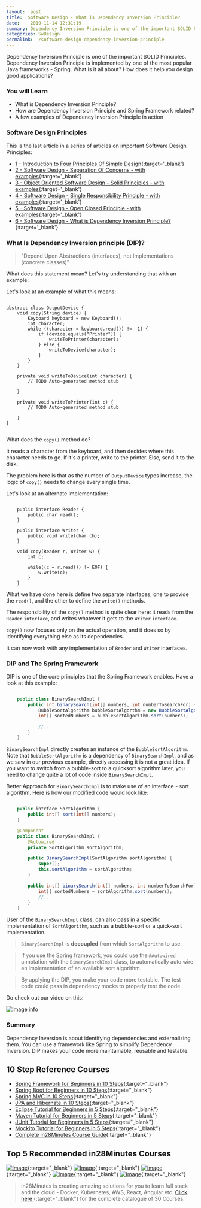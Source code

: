 ```yaml
---
layout:  post
title:  Software Design - What is Dependency Inversion Principle?
date:    2019-11-14 12:31:19
summary: Dependency Inversion Principle is one of the important SOLID Principles. Dependency Inversion Principle is implemented by one of the most popular Java frameworks - Spring. What is it all about? How does it help you design good applications?
categories: SwDesign
permalink:  /software-design-dependency-inversion-principle
---
```


Dependency Inversion Principle is one of the important SOLID Principles. Dependency Inversion Principle is implemented by one of the most popular Java frameworks - Spring. What is it all about? How does it help you design good applications?

### You will Learn
- What is Dependency Inversion Principle?
- How are Dependency Inversion Principle and Spring Framework related?
- A few examples of Dependency Inversion Principle in action

### Software Design Principles

This is the last article in a series of articles on important Software Design Principles:

- [1 - Introduction to Four Principles Of Simple Design](/four-principles-of-simple-design){:target='_blank'}
- [2 - Software Design - Separation Of Concerns - with examples](/software-design-seperation-of-concerns-with-examples){:target='_blank'}
- [3 - Object Oriented Software Design - Solid Principles - with examples](/software-design-solid-principles){:target='_blank'}
- [4 - Software Design - Single Responsibility Principle - with examples](/software-design-single-responsibility-principle){:target='_blank'}
- [5 - Software Design - Open Closed Principle - with examples](/software-design-open-closed-principle){:target='_blank'}
- [6 - Software Design - What is Dependency Inversion Principle?](/software-design-dependency-inversion-principle){:target='_blank'}


### What Is Dependency Inversion principle (DIP)?

> "Depend Upon Abstractions (interfaces), not Implementations (concrete classes)"

What does this statement mean? Let's try understanding that with an example:

Let's look at an example of what this means:

```

abstract class OutputDevice {
	void copy(String device) {
		Keyboard keyboard = new Keyboard();
		int character;
		while ((character = keyboard.read()) != -1) {
			if (device.equals("Printer")) {
				writeToPrinter(character);
			} else {
				writeToDevice(character);
			}
		}
	}

	private void writeToDevice(int character) {
		// TODO Auto-generated method stub
		
	}

	private void writeToPrinter(int c) {
		// TODO Auto-generated method stub
		
	}
}


```

What does the ```copy()``` method do?

It reads a character from the keyboard, and then decides where this character needs to go. If it's a printer, write to the printer. Else, send it to the disk.  

The problem here is that as the number of ```OutputDevice``` types increase, the logic of ```copy()``` needs to change every single time. 

Let's look at an alternate implementation:

```

	public interface Reader {
		public char read();
	}

	public interface Writer {
		public void write(char ch);
	}

	void copy(Reader r, Writer w) {
		int c;

		while((c = r.read()) != EOF) {
			w.write(c);
		}
	}

```

What we have done here is define two separate interfaces, one to provide the ```read()```, and the other to define the ```write()``` methods. 

The responsibility of the ```copy()``` method is quite clear here: it reads from the ```Reader``` ```interface```, and writes whatever it gets to the ```Writer``` ```interface```. 

```copy()``` now focuses only on the actual operation, and it does so by identifying everything else as its dependencies. 

It can now work with any implementation of ```Reader``` and ```Writer``` interfaces.

### DIP and The Spring Framework

DIP is one of the core principles that the Spring Framework enables. Have a look at this example:

```java

	public class BinarySearchImpl {
		public int binarySearch(int[] numbers, int numberToSearchFor) {
			BubbleSortAlgorithm bubbleSortAlgorthm = new BubbleSortAlgorithm();
			int[] sortedNumbers = bubbleSortAlgorithm.sort(numbers);

			//...
		}
	}

```

```BinarySearchImpl``` directly creates an instance of the ```BubbleSortAlgorithm```. Note that ```BubbleSortAlgorithm``` is a dependency of ```BinarySearchImpl```, and as we saw in our previous example, directly accessing it is not a great idea. If you want to switch from a bubble-sort to a quicksort algorithm later, you need to change quite a lot of code inside ```BinarySearchImpl```. 

Better Approach for ```BinarySearchImpl``` is to make use of an interface - sort algorithm. Here is how our modified code would look like:

```java

	public intrface SortAlgorithm {
		public int[] sort(int[] numbers);
	}

	@Component
	public class BinarySearchImpl {
		@Autowired
		private SortAlgorithm sortAlgorithm;

		public BinarySearchImpl(SortAlgorithm sortAlgorithm) {
			super();
			this.sortAlgorithm = sortAlgorithm;
		}

		public int[] binarySearch(int[] numbers, int numberToSearchFor) {
			int[] sortedNumbers = sortAlgorithm.sort(numbers);
			//...
		}
	}

```

User of the ```BinarySearchImpl``` class, can also pass in a specific implementation of ```SortAlgorithm```, such as a bubble-sort or a quick-sort implementation. 

> ```BinarySearchImpl``` is **decoupled** from which ```SortAlgorithm``` to use.

> If you use the Spring framework, you could use the ```@Autowired``` annotation with the ```BinarySearchImpl``` class, to automatically auto wire an implementation of an available sort algorithm.

> By applying the DIP, you make your code more testable. The test code could pass in dependency mocks to properly test the code. 

Do check out our video on this:

[![image info](/images/Capture-015-01.png)](https://www.youtube.com/watch?v=PdQ4xAUGitk)   

### Summary

Dependency Inversion is about identifying dependencies and externalizing them. You can use a framework like Spring to simplify Dependency Inversion. DIP makes your code more maintainable, reusable and testable.

## 10 Step Reference Courses

- [Spring Framework for Beginners in 10 Steps](https://courses.in28minutes.com/p/spring-framework-for-beginners){:target="_blank"}
- [Spring Boot for Beginners in 10 Steps](https://courses.in28minutes.com/p/spring-boot-for-beginners-in-10-steps){:target="_blank"}
- [Spring MVC in 10 Steps](https://www.youtube.com/watch?v=BjNhGaZDr0Y){:target="_blank"}
- [JPA and Hibernate in 10 Steps](https://courses.in28minutes.com/p/jpa-and-hibernate-tutorial-for-beginners-with-spring-boot){:target="_blank"}
- [Eclipse Tutorial for Beginners in 5 Steps](https://courses.in28minutes.com/p/eclipse-tutorial-for-beginners){:target="_blank"}
- [Maven Tutorial for Beginners in 5 Steps](https://courses.in28minutes.com/p/maven-tutorial-for-beginners-in-5-steps){:target="_blank"}
- [JUnit Tutorial for Beginners in 5 Steps](https://courses.in28minutes.com/p/junit-tutorial-for-beginners){:target="_blank"}
- [Mockito Tutorial for Beginners in 5 Steps](https://courses.in28minutes.com/p/mockito-for-beginner-in-5-steps){:target="_blank"}
- [Complete in28Minutes Course Guide](https://courses.in28minutes.com/p/in28minutes-course-guide){:target="_blank"}

## Top 5 Recommended in28Minutes Courses
[![Image](/images/Course-Go-Full-Stack-With-Spring-Boot-and-React.png "Go Full Stack with Spring Boot and React")](https://www.udemy.com/course/full-stack-application-with-spring-boot-and-react/?couponCode=OCTOBER-2019){:target="_blank"}
[![Image](/images/Course-Master-Microservices-with-Spring-Boot-and-Spring-Cloud.png "Master Microservices with Spring Boot and Spring Cloud")](https://www.udemy.com/course/microservices-with-spring-boot-and-spring-cloud/?couponCode=OCTOBER-2019){:target="_blank"}
[![Image](/images/Course-Spring-Framework-Master-Class---Beginner-to-Expert.png "Spring Master Class - Beginner to Expert")](https://www.udemy.com/course/spring-tutorial-for-beginners/?couponCode=OCTOBER-2019){:target="_blank"}
[![Image](/images/Course-KubernetesCrashCourse.png "Kubernetes Crash Course for Java Spring Boot Developers")](https://www.udemy.com/course/kubernetes-crash-course-for-java-developers/?couponCode=OCTOBER-2019){:target="_blank"}
[![Image](/images/Course-DockerCrashCourseForJavaSpringBootDevelopers.png "Docker Crash Course for Java Spring Boot Developers")](https://www.udemy.com/course/docker-course-with-java-and-spring-boot-for-beginners/?couponCode=OCTOBER-2019){:target="_blank"}

> in28Minutes is creating amazing solutions for you to learn full stack and the cloud - Docker, Kubernetes, AWS, React, Angular etc. [Click here ](https://github.com/in28minutes/learn#aws-and-cloud-courses){:target="_blank"} for the complete catalogue of 30 Courses.



